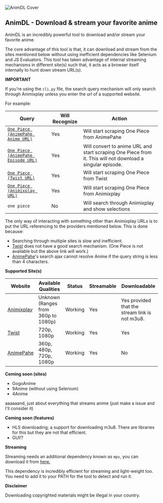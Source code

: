 
![AnimDL Cover](https://raw.githubusercontent.com/justfoolingaround/animdl/master/assets/cover.png)

AnimDL - Download & stream your favorite anime
---

AnimDL is an incredibly powerful tool to download and/or stream your favorite anime. 

The core advantage of this tool is that, it can download and stream from the sites mentioned below without using inefficient dependencies like Selenium and JS Evaluators. 
This tool has taken advantage of internal streaming mechanisms in different site(s) such that, it acts as a browser itself internally to hunt down stream URL(s).

**IMPORTANT**

If you're using the `cli.py` file, the search query mechanism will only search through Animixplay unless you enter the url of a supported website.

For example:

| Query | Will Recognize | Action |
| ----- | -------------- | ------ |
| [`One Piece (AnimePahe Anime URL)`](https://animepahe.com/anime/b0c3ed18-0721-df22-574b-63dc56a57f68) | Yes | Will start scraping One Piece from AnimePahe |
| [`One Piece (AnimePahe Episode URL)`](https://animepahe.com/play/b0c3ed18-0721-df22-574b-63dc56a57f68/321b254b5d2f1349dc49b6db4f43ff028591e51c1b3ce7f51f23e1c2d0606961) | Yes | Will convert to anime URL and start scraping One Piece from it. This will not download a singular episode. |
| [`One Piece (Twist URL)`](https://twist.moe/a/one-piece) | Yes | Will start scraping One Piece from Twist |
| [`One Piece (Animixplay URL)`](https://animixplay.to/v1/one-piece) | Yes | Will start scraping One Piece from Animixplay |
| `one piece` | No | Will search through Animixplay and show selections |

The only way of interacting with something other than Animixplay URLs is to put the URL referencing to the providers mentioned below. 
This is done because:

- Searching through multiple sites is slow and inefficient.
- [Twist](https://www.twist.moe/) does not have a good search mechanism. (One Piece is not available but the above link will work.)
- [AnimePahe](https://www.animepahe.com/)'s search ajax cannot resolve Anime if the query string is less than 4 characters.

**Supported Site(s)**

| Website | Available Qualities | Status | Streamable | Downloadable |
| ------- | ------------------- | ------ | --------- | ------------ |
| [Animixplay](https://www.animixplay.to/) | Unknown  (Ranges from 360p to 1080p) | Working | Yes | Yes provided that the stream link is not m3u8. |
| [Twist](https://www.twist.moe/) | 720p, 1080p | Working | Yes | Yes | 
| [AnimePahe](https://www.animepahe.com/) | 360p, 480p, 720p, 1080p | Working | Yes | No |

**Coming soon (sites)**

- GogoAnime
- 9Anime (without using Selenium)
- 4Anime

aaaaaand, just about everything that streams anime (just make a issue and I'll consider it)

**Coming soon (features)**

- HLS downloading; a support for downloading m3u8. There are libraries for this but they are not that efficient.
- GUI!?

**Streaming**

Streaming needs an additional dependency known as `mpv`, you can download it from [here.](https://github.com/mpv-player/mpv/releases/)

This dependency is incredibly efficient for streaming and light-weight too. You need to add it to your PATH for the tool to detect and run it.

**Disclaimer**

Downloading copyrighted materials might be illegal in your country.